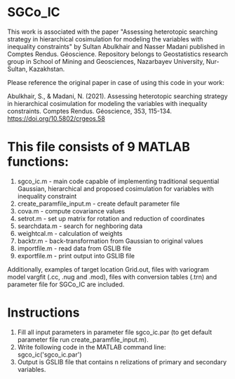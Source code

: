 # SGCo_IC
This work is associated with the paper "Assessing heterotopic searching strategy in hierarchical cosimulation for modeling the variables with inequality constraints" by Sultan Abulkhair and Nasser Madani published in Comptes Rendus. Géoscience. Repository belongs to Geostatistics research group in School of Mining and Geosciences, Nazarbayev University, Nur-Sultan, Kazakhstan.

Please reference the original paper in case of using this code in your work:

Abulkhair, S., & Madani, N. (2021). Assessing heterotopic searching strategy in hierarchical cosimulation for modeling the variables with inequality constraints. Comptes Rendus. Géoscience, 353, 115-134. https://doi.org/10.5802/crgeos.58

# This file consists of 9 MATLAB functions:
1. sgco_ic.m - main code capable of implementing traditional sequential Gaussian, hierarchical and proposed cosimulation for variables 
with inequality constraint
2. create_paramfile_input.m - create default parameter file
3. cova.m - compute covariance values
4. setrot.m - set up matrix for rotation and reduction of coordinates
5. searchdata.m - search for neghboring data
6. weightcal.m - calculation of weights
7. backtr.m - back-transformation from Gaussian to original values
7. importfile.m - read data from GSLIB file
8. exportfile.m - print output into GSLIB file

Additionally, examples of target location Grid.out, files with variogram model vargfit (.cc, .nug and .mod), files with conversion tables (.trn) and parameter file for SGCo_IC are included.

# Instructions
1) Fill all input parameters in parameter file sgco_ic.par (to get default parameter file run create_paramfile_input.m).
2) Write following code in the MATLAB command line: sgco_ic('sgco_ic.par')
3) Output is GSLIB file that contains n relizations of primary and secondary variables.
